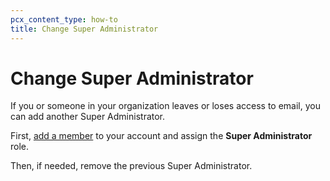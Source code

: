 ```yaml
---
pcx_content_type: how-to
title: Change Super Administrator
---
```


# Change Super Administrator

If you or someone in your organization leaves or loses access to email, you can add another Super Administrator.

First, [add a member](/fundamentals/setup/manage-members/manage/) to your account and assign the **Super Administrator** role.

Then, if needed, remove the previous Super Administrator.
